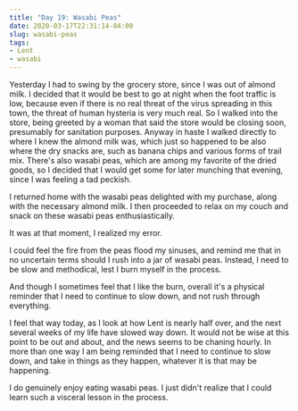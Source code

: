 ```yaml
---
title: "Day 19: Wasabi Peas"
date: 2020-03-17T22:31:14-04:00
slug: wasabi-peas
tags:
- Lent
- wasabi
---
```

Yesterday I had to swing by the grocery store, since I was out of almond milk. I decided that it would be best to go at night when the foot traffic is low, because even if there is no real threat of the virus spreading in this town, the threat of human hysteria is very much real. So I walked into the store, being greeted by a woman that said the store would be closing soon, presumably for sanitation purposes. Anyway in haste I walked directly to where I knew the almond milk was, which just so happened to be also where the dry snacks are, such as banana chips and various forms of trail mix. There's also wasabi peas, which are among my favorite of the dried goods, so I decided that I would get some for later munching that evening, since I was feeling a tad peckish.

I returned home with the wasabi peas delighted with my purchase, along with the necessary almond milk. I then proceeded to relax on my couch and snack on these wasabi peas enthusiastically.

It was at that moment, I realized my error.

I could feel the fire from the peas flood my sinuses, and remind me that in no uncertain terms should I rush into a jar of wasabi peas. Instead, I need to be slow and methodical, lest I burn myself in the process. 

And though I sometimes feel that I like the burn, overall it's a physical reminder that I need to continue to slow down, and not rush through everything. 

I feel that way today, as I look at how Lent is nearly half over, and the next several weeks of my life have slowed way down. It would not be wise at this point to be out and about, and the news seems to be chaning hourly. In more than one way I am being reminded that I need to continue to slow down, and take in things as they happen, whatever it is that may be happening.

I do genuinely enjoy eating wasabi peas. I just didn't realize that I could learn such a visceral lesson in the process.
